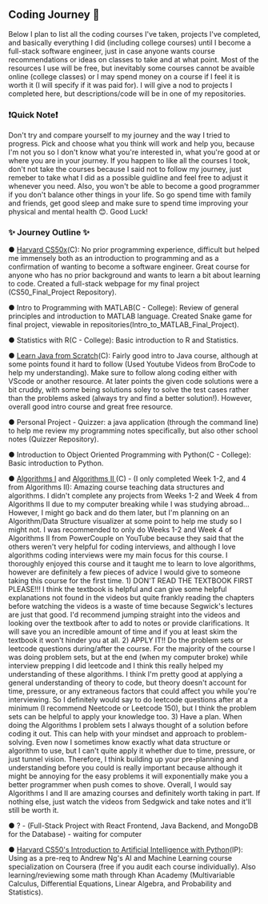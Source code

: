 ## Coding Journey 🧗
Below I plan to list all the coding courses I've taken, projects I've completed, and basically everything I did (including college courses) until I become a full-stack software engineer, just in case anyone wants course recommendations or ideas on classes to take and at what point. Most of the resources I use will be free, but inevitably some courses cannot be avaible online (college classes) or I may spend money on a course if I feel it is worth it (I will specify if it was paid for). I will give a nod to projects I completed here, but descriptions/code will be in one of my repositories.
### ❗Quick Note❗
Don't try and compare yourself to my journey and the way I tried to progress. Pick and choose what you think will work and help you, because I'm not you so I don't know what you're interested in, what you're good at or where you are in your journey. If you happen to like all the courses I took, don't not take the courses because I said not to follow my journey, just remeber to take what I did as a possible guidline and feel free to adjust it whenever you need. Also, you won't be able to become a good programmer if you don't balance other things in your life. So go spend time with family and friends, get good sleep and make sure to spend time improving your physical and mental health 😊. Good Luck!

### ✨ Journey Outline ✨

● <a href ="https://pll.harvard.edu/course/cs50-introduction-computer-science?delta=0" target="blank"> Harvard CS50x</a>(C): No prior programming experience, difficult but helped me immensely both as an introduction to programming and as a confirmation of wanting to become a software engineer. Great course for anyone who has no prior background and wants to learn a bit about learning to code. Created a full-stack webpage for my final project (CS50_Final_Project Repository).

● Intro to Programming with MATLAB(C - College): Review of general principles and introduction to MATLAB language. Created Snake game for final project, viewable in repositories(Intro_to_MATLAB_Final_Project).

● Statistics with R(C - College): Basic introduction to R and Statistics.

● <a href ="https://www.educative.io/courses/learn-java-from-scratch" target ="blank">Learn Java from Scratch</a>(C): Fairly good intro to Java course, although at some points found it hard to follow (Used Youtube Videos from BroCode to help my understanding). Make sure to follow along coding either with VScode or another resource. At later points the given code solutions were a bit cruddy, with some being solutions soley to solve the test cases rather than the problems asked (always try and find a better solution!). However, overall good intro course and great free resource.

● Personal Project - Quizzer: a java application (through the command line) to help me review my programming notes specifically, but also other school notes (Quizzer Repository). 

● Introduction to Object Oriented Programming with Python(C - College): Basic introduction to Python.

● <a href= "https://www.coursera.org/learn/algorithms-part1" target ="blank"> Algorithms I</a> and <a href="https://www.coursera.org/learn/algorithms-part2"> Algorithms II </a>(C) - (I only completed Week 1-2, and 4 from Algorithms II): Amazing course teaching data structures and algorithms. I didn't complete any projects from Weeks 1-2 and Week 4 from Algorithms II due to my computer breaking while I was studying abroad... However, I might go back and do them later, but I'm planning on an Algorithm/Data Structure visualizer at some point to help me study so I might not. I was recommended to only do Weeks 1-2 and Week 4 of Algorithms II from PowerCouple on YouTube because they said that the others weren't very helpful for coding interviews, and although I love algorithms coding interviews were my main focus for this course. I thoroughly enjoyed this course and it taught me to learn to love algorithms, however are definitely a few pieces of advice I would give to someone taking this course for the first time. 1) DON'T READ THE TEXTBOOK FIRST PLEASE!!! I think the textbook is helpful and can give some helpful explanations not found in the videos but quite frankly reading the chapters before watching the videos is a waste of time because Segwick's lectures are just that good. I'd recommend jumping straight into the videos and looking over the textbook after to add to notes or provide clarifications. It will save you an incredible amount of time and if you at least skim the textbook it won't hinder you at all. 2) APPLY IT!! Do the problem sets or leetcode questions during/after the course. For the majority of the course I was doing problem sets, but at the end (when my computer broke) while interview prepping I did leetcode and I think this really helped my understanding of these algorithms. I think I'm pretty good at applying a general understanding of theory to code, but theory doesn't account for time, pressure, or any extraneous factors that could affect you while you're interviewing. So I definitely would say to do leetcode questions after at a minimum (I recommend Neetcode or Leetcode 150), but I think the problem sets can be helpful to apply your knowledge too. 3) Have a plan. When doing the Algorithms I problem sets I always thought of a solution before coding it out. This can help with your mindset and approach to problem-solving. Even now I sometimes know exactly what data structure or algorithm to use, but I can't quite apply it whether due to time, pressure, or just tunnel vision. Therefore, I think building up your pre-planning and understanding before you could is really important because although it might be annoying for the easy problems it will exponentially make you a better programmer when push comes to shove. Overall, I would say Algorithms I and II are amazing courses and definitely worth taking in part. If nothing else, just watch the videos from Sedgwick and take notes and it'll still be worth it.

● ? - (Full-Stack Project with React Frontend, Java Backend, and MongoDB for the Database) - waiting for computer

● <a href="https://cs50.harvard.edu/ai/2023/" target="blank"> Harvard CS50's Introduction to Artificial Intelligence with Python</a>(IP): Using as a pre-req to Andrew Ng's AI and Machine Learning course specialization on Coursera (free if you audit each course individually). Also learning/reviewing some math through Khan Academy (Multivariable Calculus, Differential Equations, Linear Algebra, and Probability and Statistics). 
